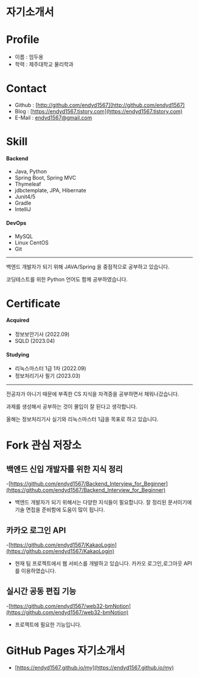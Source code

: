 # 자기소개서


# Profile

- 이름 : 엄두용
- 학력 : 제주대학교 물리학과 

# Contact

- Github : [http://github.com/endyd1567](http://github.com/endyd1567)
- Blog :  [https://endyd1567.tistory.com](https://endyd1567.tistory.com)
- E-Mail : endyd1567@gmail.com
    
# Skill
  

#### Backend
 - Java, Python
 - Spring Boot, Spring MVC
 - Thymeleaf
 - jdbctemplate, JPA, Hibernate
 - Junit4/5
 - Gradle
 - IntelliJ
  
#### DevOps
 - MySQL
 - Linux CentOS
 - Git

---

백엔드 개발자가 되기 위해 JAVA/Spring 을 중점적으로 공부하고 있습니다. 

코딩테스트를 위한 Python 언어도 함께 공부하였습니다.

# Certificate

#### Acquired
 - 정보보안기사 (2022.09)
 - SQLD (2023.04)


#### Studying
 - 리눅스마스터 1급 1차 (2022.09)
 - 정보처리기사 필기 (2023.03)

---
 
전공자가 아니기 때문에 부족한 CS 지식을 자격증을 공부하면서 채워나갔습니다.

과제를 생성해서 공부하는 것이 몰입이 잘 된다고 생각합니다. 

올해는 정보처리기사 실기와 리눅스마스터 1급을 목표로 하고 있습니다.



# Fork 관심 저장소

## 백엔드 신입 개발자를 위한 지식 정리 

-[https://github.com/endyd1567/Backend_Interview_for_Beginner](https://github.com/endyd1567/Backend_Interview_for_Beginner)
- 백엔드 개발자가 되기 위해서는 다양한 지식들이 필요합니다. 잘 정리된 문서이기에 기술 면접을 준비함에 도움이 많이 됩니다.

## 카카오 로그인 API

-[https://github.com/endyd1567/KakaoLogin](https://github.com/endyd1567/KakaoLogin)
- 현재 팀 프로젝트에서 웹 서비스를 개발하고 있습니다. 카카오 로그인,로그아웃 API를 이용하였습니다. 

## 실시간 공동 편집 기능

-[https://github.com/endyd1567/web32-bmNotion](https://github.com/endyd1567/web32-bmNotion)
- 프로젝트에 필요한 기능입니다. 



# GitHub Pages 자기소개서

- [https://endyd1567.github.io/my](https://endyd1567.github.io/my)



